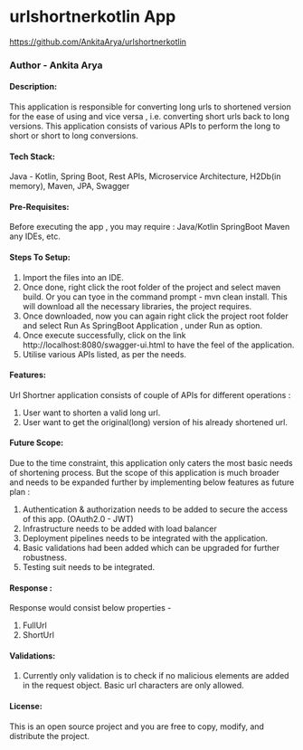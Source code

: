 # urlshortnerkotlin App
https://github.com/AnkitaArya/urlshortnerkotlin
### Author - Ankita Arya

#### Description:
This application is responsible for converting long urls to shortened version for the ease of using and
vice versa , i.e. converting short urls back to long versions.
This application consists of various APIs to perform the long to short or short to long conversions.
 
#### Tech Stack:
Java - Kotlin, Spring Boot, Rest APIs, Microservice Architecture, H2Db(in memory), Maven, JPA, Swagger

#### Pre-Requisites:
Before executing the app , you may require :
Java/Kotlin
SpringBoot
Maven
any IDEs, etc.

#### Steps To Setup:
1. Import the files into an IDE.
2. Once done, right click the root folder of the project and select maven build. Or you can tyoe in the command prompt - mvn clean install. 
   This will download all the necessary libraries, the project requires.
3. Once downloaded, now you can again right click the project root folder and select Run As SpringBoot Application , under Run as option.
4. Once execute successfully, click on the link http://localhost:8080/swagger-ui.html to have the feel of the application.
5. Utilise various APIs listed, as per the needs.

#### Features:
Url Shortner application consists of couple of APIs for different operations :
1. User want to shorten a valid long url.
2. User want to get the original(long) version of his already shortened url.

#### Future Scope:
Due to the time constraint, this application only caters the most basic needs of shortening process.
But the scope of this application is much broader and needs to be expanded further by implementing below features as future plan :
1. Authentication & authorization needs to be added to secure the access of this app. (OAuth2.0 - JWT)
2. Infrastructure needs to be added with load balancer
3. Deployment pipelines needs to be integrated with the application.
4. Basic validations had been added which can be upgraded for further robustness.
5. Testing suit needs to be integrated.

#### Response :
Response would consist below properties - 
1. FullUrl 
2. ShortUrl 

#### Validations:
1. Currently only validation is to check if no malicious elements are added in the request
   object. Basic url characters are only allowed.

#### License:
This is an open source project and you are free to copy, modify, and distribute the project.
